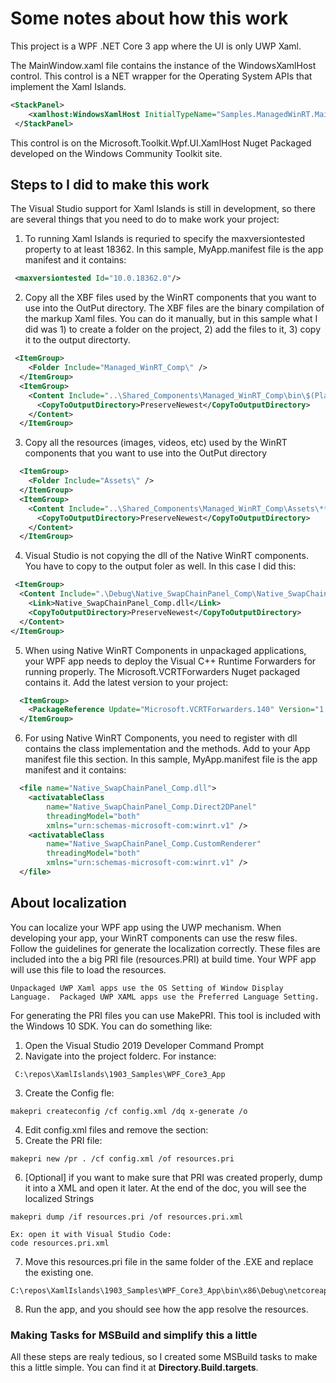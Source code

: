 ﻿# Some notes about how this work


This project is a WPF .NET Core 3 app where the UI is only UWP Xaml. 

The MainWindow.xaml file contains the instance of the WindowsXamlHost control. This control is a NET wrapper for the Operating System APIs that implement the Xaml Islands.
```XML
<StackPanel>
    <xamlhost:WindowsXamlHost InitialTypeName="Samples.ManagedWinRT.MainPage" />
 </StackPanel>
```
 This control is on the Microsoft.Toolkit.Wpf.UI.XamlHost Nuget Packaged developed on the Windows Community Toolkit site.

 ## Steps to I did to make this work

 The Visual Studio support for Xaml Islands is still in development, so there are several things that you need to do to make work your project:

  1. To running Xaml Islands is requried to specify the maxversiontested property to at least 18362. In this sample, MyApp.manifest file is the app manifest and it contains:

  ```xml
   <maxversiontested Id="10.0.18362.0"/>
   ```

 2. Copy all  the XBF files used by the WinRT components that you want to use into the OutPut directory. The XBF files are the binary compilation of the markup Xaml files. You can do it manually, but in this sample what I did was 1) to create a folder on the project, 2) add the files to it, 3) copy it to the output directorty.

```xml
 <ItemGroup>
    <Folder Include="Managed_WinRT_Comp\" />
  </ItemGroup>
  <ItemGroup>
    <Content Include="..\Shared_Components\Managed_WinRT_Comp\bin\$(PlatformName)\$(ConfigurationName)\**\*.xbf" LinkBase="Managed_WinRT_Comp">
      <CopyToOutputDirectory>PreserveNewest</CopyToOutputDirectory>
    </Content>
  </ItemGroup>
  ```
3. Copy all  the resources (images, videos, etc) used by the WinRT components that you want to use into the OutPut directory
```xml
  <ItemGroup>
    <Folder Include="Assets\" />
  </ItemGroup>
  <ItemGroup>
    <Content Include="..\Shared_Components\Managed_WinRT_Comp\Assets\**" LinkBase="Assets">
      <CopyToOutputDirectory>PreserveNewest</CopyToOutputDirectory>
    </Content>
  </ItemGroup>
  ```


  4. Visual Studio is not copying the dll of the Native WinRT components. You have to copy to the output foler as well. In this case I did this:
  ```xml
   <ItemGroup>
    <Content Include=".\Debug\Native_SwapChainPanel_Comp\Native_SwapChainPanel_Comp.dll">
      <Link>Native_SwapChainPanel_Comp.dll</Link>
      <CopyToOutputDirectory>PreserveNewest</CopyToOutputDirectory>
    </Content>
  </ItemGroup>
  ```
  5. When using Native WinRT Components in unpackaged applications, your WPF app needs to deploy the Visual C++ Runtime Forwarders for running properly. The Microsoft.VCRTForwarders Nuget packaged contains it. Add the latest version to your project:

```xml
  <ItemGroup>
    <PackageReference Update="Microsoft.VCRTForwarders.140" Version="1.0.1-rc" />
  </ItemGroup>
```

6. For using Native WinRT Components, you need to register with dll contains the class implementation and the methods. Add to your App manifest file this section. In this sample, MyApp.manifest file is the app manifest and it contains:  

```xml
  <file name="Native_SwapChainPanel_Comp.dll">
    <activatableClass
        name="Native_SwapChainPanel_Comp.Direct2DPanel"
        threadingModel="both"
        xmlns="urn:schemas-microsoft-com:winrt.v1" />
    <activatableClass
        name="Native_SwapChainPanel_Comp.CustomRenderer"
        threadingModel="both"
        xmlns="urn:schemas-microsoft-com:winrt.v1" />
  </file>
  ```
  
## About localization

You can localize your WPF app using the UWP mechanism. When developing your app, your WinRT components can use the resw files. Follow the guidelines for generate the localization correctly.  These files are included into the a big PRI file (resources.PRI) at build time. Your WPF app will use this file to load the resources.

    Unpackaged UWP Xaml apps use the OS Setting of Window Display Language.  Packaged UWP XAML apps use the Preferred Language Setting.

For generating the PRI files you can use MakePRI. This tool is included with the Windows 10 SDK. You can do something like:

1. Open the Visual Studio 2019 Developer Command Prompt
2. Navigate into the project folderc. For instance:
```
 C:\repos\XamlIslands\1903_Samples\WPF_Core3_App
```

3. Create the Config fle: 
```
makepri createconfig /cf config.xml /dq x-generate /o
```

4. Edit config.xml files and remove the <packaging> section:
5. Create the PRI file: 
```
makepri new /pr . /cf config.xml /of resources.pri
```

6. [Optional] if you want to make sure that PRI was created properly, dump it into a XML and open it later. At the end of the doc, you will see the localized Strings

```				
makepri dump /if resources.pri /of resources.pri.xml

Ex: open it with Visual Studio Code:
code resources.pri.xml
```

7. Move this resources.pri file in the same folder of the .EXE and replace the existing one.

```
C:\repos\XamlIslands\1903_Samples\WPF_Core3_App\bin\x86\Debug\netcoreapp3.0
```

8. Run the app, and you should see how the app resolve the resources.
   
### Making Tasks for MSBuild and simplify this a little


All these steps are realy tedious, so I created some MSBuild tasks to make this a little simple. You can find it at __Directory.Build.targets__.





 
